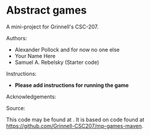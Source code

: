 # Abstract games

A mini-project for Grinnell's CSC-207.

Authors:

* Alexander Pollock and for now no one else
* Your Name Here
* Samuel A. Rebelsky (Starter code)

Instructions:

* **Please add instructions for running the game**

Acknowledgements:

Source:

This code may be found at <URL>. It is based on code found at <https://github.com/Grinnell-CSC207/mp-games-maven>.
